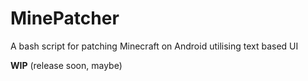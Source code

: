 # MinePatcher
A bash script for patching Minecraft on Android utilising text based UI

**WIP**
(release soon, maybe)
